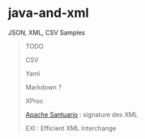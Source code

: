 # java-and-xml

JSON, XML, CSV Samples


> TODO
>
> CSV
>
> Yaml
>
> Markdown ?
>
> XProc
>
> [Apache Santuario](https://santuario.apache.org/) : signature des XML
>
> EXI : Efficient XML Interchange